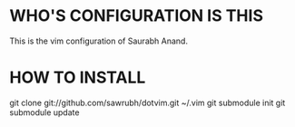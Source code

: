 WHO'S CONFIGURATION IS THIS
===========================

This is the vim configuration of Saurabh Anand.

HOW TO INSTALL
==============

git clone git://github.com/sawrubh/dotvim.git ~/.vim
git submodule init
git submodule update
